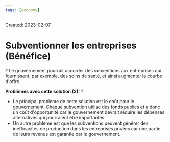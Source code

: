 ```yaml
---
tags: [economy] 
---
```

Created: 2023-02-07

# Subventionner les entreprises (Bénéfice)
?
Le gouvernement pourrait accorder des subventions aux entreprises qui fournissent, par exemple, des soins de santé, et ainsi augmenter la courbe d'offre.
<!--SR:!2023-02-27,12,248-->

**Problèmes avec cette solution (2):**
?
-   Le principal problème de cette solution est le coût pour le gouvernement. Chaque subvention utilise des fonds publics et a donc un coût d'opportunité car le gouvernement devrait réduire les dépenses alternatives qui pourraient être importantes.
-   Un autre problème est que les subventions peuvent générer des inefficacités de production dans les entreprises privées car une partie de leurs revenus est garantie par le gouvernement.
<!--SR:!2023-02-24,5,170-->